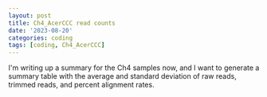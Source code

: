 ```yaml
---
layout: post
title: Ch4_AcerCCC read counts
date: '2023-08-20'
categories: coding
tags: [coding, Ch4_AcerCCC]
---
```


I'm writing up a summary for the Ch4 samples now, and I want to generate a summary table with the average and standard deviation of raw reads, trimmed reads, and percent alignment rates.

